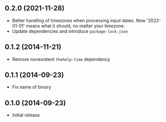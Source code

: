 ## 0.2.0 (2021-11-28)

* Better handling of timezones when processing input dates. Now '2022-01-01' means what it should, no matter your timezone.
* Update dependencies and introduce `package-lock.json`

## 0.1.2 (2014-11-21)

* Remove nonexistent `thehelp-time` dependency

## 0.1.1 (2014-09-23)

* Fix name of binary

## 0.1.0 (2014-09-23)

* Initial release
